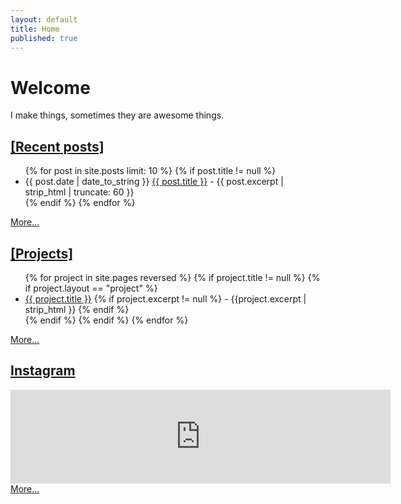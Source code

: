 ```yaml
---
layout: default
title: Home
published: true
---
```


# Welcome
I make things, sometimes they are awesome things.

## <i class="fa fa-file" aria-hidden="true"></i> [[Recent posts]](/archive)

<ul>
{% for post in site.posts limit: 10 %}
 {% if post.title != null %}
 <li>{{ post.date | date_to_string }} <a href="{{ post.url }}">{{ post.title }}</a> - {{ post.excerpt | strip_html | truncate: 60 }}</li>
 {% endif %}
{% endfor %}
</ul>
<a href="/archive">More...</a>

## <i class="fa fa-cubes" aria-hidden="true"></i> [[Projects]](/projects)

<ul>
{% for project in site.pages reversed %}
 {% if project.title != null %}
  {% if project.layout == "project" %}
   <li><a href="{{ project.url }}">{{ project.title }}</a>
   {% if project.excerpt != null %}
   - {{project.excerpt | strip_html }}
   {% endif %}
   </li>
  {% endif %}
 {% endif %}
{% endfor %}
</ul>
<a href="/projects">More...</a>

## <i class="fa fa-instagram"></i> [Instagram](https://instagram.com/funvill)

<!-- SnapWidget -->
<script src="https://snapwidget.com/js/snapwidget.js"></script>
<iframe src="https://snapwidget.com/embed/189896" class="snapwidget-widget" allowTransparency="true" frameborder="0" scrolling="no" style="border:none; overflow:hidden; width:38rem; "></iframe>
<a href='https://instagram.com/funvill'>More...</a>
